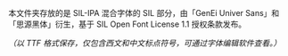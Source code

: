本文件夹存放的是 SIL-IPA 混合字体的 SIL 部分，由「GenEi Univer Sans」和「思源黑体」衍生，基于 SIL Open Font License 1.1 授权条款发布。 

*（以 TTF 格式保存，仅包含西文和中文标点符号，可通过字体编辑软件查看。）*
